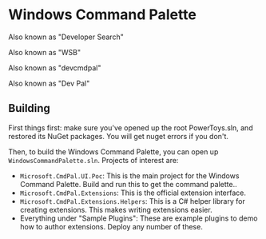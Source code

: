 # Windows Command Palette

Also known as "Developer Search"

Also known as "WSB" <!-- 🚀💎🚀 -->

Also known as "devcmdpal"

Also known as "Dev Pal"

## Building

First things first: make sure you've opened up the root PowerToys.sln, and restored its NuGet packages. You will get nuget errors if you don't.

Then, to build the Windows Command Palette, you can open up `WindowsCommandPalette.sln`. Projects of interest are:
* `Microsoft.CmdPal.UI.Poc`: This is the main project for the Windows Command Palette. Build and run this to get the command palette..
* `Microsoft.CmdPal.Extensions`: This is the official extension interface.
* `Microsoft.CmdPal.Extensions.Helpers`: This is a C# helper library for creating extensions. This makes writing extensions easier.
* Everything under "Sample Plugins": These are example plugins to demo how to author extensions. Deploy any number of these.
